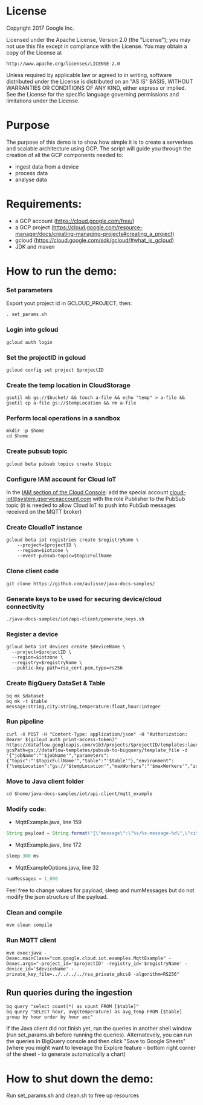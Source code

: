 # License

Copyright 2017 Google Inc.

Licensed under the Apache License, Version 2.0 (the "License");
you may not use this file except in compliance with the License.
You may obtain a copy of the License at

    http://www.apache.org/licenses/LICENSE-2.0

Unless required by applicable law or agreed to in writing, software
distributed under the License is distributed on an "AS IS" BASIS,
WITHOUT WARRANTIES OR CONDITIONS OF ANY KIND, either express or implied.
See the License for the specific language governing permissions and
limitations under the License.

# Purpose
The purpose of this demo is to show how simple it is to create a serverless and scalable architecture using GCP.
The script will guide you through the creation of all the GCP components needed to:
- ingest data from a device
- process data
- analyse data

# Requirements:
- a GCP account (https://cloud.google.com/free/)
- a GCP project (https://cloud.google.com/resource-manager/docs/creating-managing-projects#creating_a_project)
- gcloud (https://cloud.google.com/sdk/gcloud/#what_is_gcloud)
- JDK and maven

# How to run the demo:

### Set parameters
Export yout project id in GCLOUD_PROJECT, then:
```shell
. set_params.sh
```

### Login into gcloud
```shell
gcloud auth login
```

### Set the projectID in gcloud
```shell
gcloud config set project $projectID
```

### Create the temp location in CloudStorage
```shell
gsutil mb gs://$bucket/ && touch a-file && echo "temp" > a-file && gsutil cp a-file gs://$tempLocation && rm a-file
```

### Perform local operations in a sandbox
```shell
mkdir -p $home
cd $home
```

### Create pubsub topic
```shell
gcloud beta pubsub topics create $topic
```

### Configure IAM account for Cloud IoT

In the [IAM section of the Cloud Console](https://console.cloud.google.com/iam-admin/iam): add the special account cloud-iot@system.gserviceaccount.com with the role Publisher to the PubSub topic (it is needed to allow Cloud IoT to push into PubSub messages received on the MQTT broker)

### Create CloudIoT instance
```shell
gcloud beta iot registries create $registryName \
    --project=$projectID \
    --region=$iotzone \
    --event-pubsub-topic=$topicFullName
```

### Clone client code
```shell
git clone https://github.com/aulisse/java-docs-samples/
```

### Generate keys to be used for securing device/cloud connectivity
```shell
./java-docs-samples/iot/api-client/generate_keys.sh
```

### Register a device
```shell
gcloud beta iot devices create $deviceName \
  --project=$projectID \
  --region=$iotzone \
  --registry=$registryName \
  --public-key path=rsa_cert.pem,type=rs256
```

### Create BigQuery DataSet & Table
```shell
bq mk $dataset
bq mk -t $table message:string,city:string,temperature:float,hour:integer
```

### Run pipeline
```shell
curl -X POST -H "Content-Type: application/json" -H "Authorization: Bearer $(gcloud auth print-access-token)" https://dataflow.googleapis.com/v1b3/projects/$projectID/templates:launch?gcsPath=gs://dataflow-templates/pubsub-to-bigquery/template_file -d  '{"jobName":"'$jobName'","parameters":{"topic":"'$topicFullName'","table":"'$table'"},"environment":{"tempLocation":"gs://'$tempLocation'","maxWorkers":"'$maxWorkers'","zone":"'$dataflowzone'"}}'
```

### Move to Java client folder
```shell
cd $home/java-docs-samples/iot/api-client/mqtt_example
```

### Modify code:
* MqttExample.java, line 159 
```java
String payload = String.format("{\"message\":\"%s/%s-message-%d\",\"city\":\"Milan\",\"temperature\":\""+(20+new java.util.Random().nextDouble()*5)+"\",\"hour\":\""+(new java.util.Random().nextInt(24))+"\"}", options.registryId, options.deviceId, i);
```
* MqttExample.java, line 172 
```java
sleep 300 ms 
```
* MqttExampleOptions.java, line 32
```java
numMessages = 1_000
```

Feel free to change values for payload, sleep and numMessages but do not modify the json structure of the payload.

### Clean and compile 
```shell
mvn clean compile
```

### Run MQTT client
```shell
mvn exec:java -Dexec.mainClass="com.google.cloud.iot.examples.MqttExample" -Dexec.args="-project_id='$projectID' -registry_id='$registryName' -device_id='$deviceName' -private_key_file=../../../../rsa_private_pkcs8 -algorithm=RS256"
```

## Run queries during the ingestion
```shell
bq query "select count(*) as count FROM [$table]"
bq query "SELECT hour, avg(temperature) as avg_temp FROM [$table] group by hour order by hour asc"
```
If the Java client did not finish yet, run the queries in another shell window (run set_params.sh before running the queries). Alternatevely, you can run the queries in BigQuery console and then click "Save to Google Sheets" (where you might want to leverage the Explore feature - bottom right corner of the sheet - to generate automatically a chart)

# How to shut down the demo:
Run set_params.sh and clean.sh to free up resources
